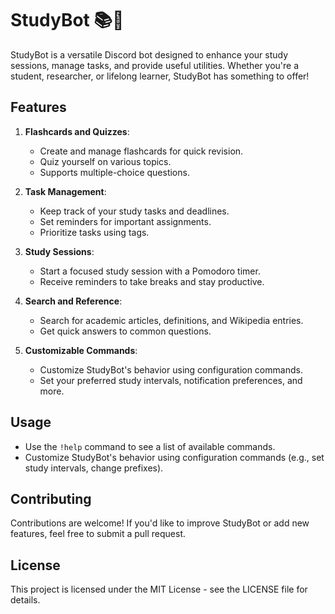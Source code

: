 # StudyBot 📚🤖

StudyBot is a versatile Discord bot designed to enhance your study sessions, manage tasks, and provide useful utilities. Whether you're a student, researcher, or lifelong learner, StudyBot has something to offer!

## Features

1. **Flashcards and Quizzes**:
   - Create and manage flashcards for quick revision.
   - Quiz yourself on various topics.
   - Supports multiple-choice questions.

2. **Task Management**:
   - Keep track of your study tasks and deadlines.
   - Set reminders for important assignments.
   - Prioritize tasks using tags.

3. **Study Sessions**:
   - Start a focused study session with a Pomodoro timer.
   - Receive reminders to take breaks and stay productive.

4. **Search and Reference**:
   - Search for academic articles, definitions, and Wikipedia entries.
   - Get quick answers to common questions.

5. **Customizable Commands**:
   - Customize StudyBot's behavior using configuration commands.
   - Set your preferred study intervals, notification preferences, and more.



## Usage

- Use the `!help` command to see a list of available commands.
- Customize StudyBot's behavior using configuration commands (e.g., set study intervals, change prefixes).

## Contributing

Contributions are welcome! If you'd like to improve StudyBot or add new features, feel free to submit a pull request.

## License

This project is licensed under the MIT License - see the LICENSE file for details.
